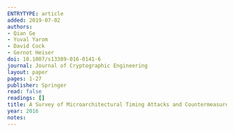 ```yaml
---
ENTRYTYPE: article
added: 2019-07-02
authors:
- Qian Ge
- Yuval Yarom
- David Cock
- Gernot Heiser
doi: 10.1007/s13389-016-0141-6
journal: Journal of Cryptographic Engineering
layout: paper
pages: 1-27
publisher: Springer
read: false
readings: []
title: A Survey of Microarchitectural Timing Attacks and Countermeasures on Contemporary Hardware
year: 2016
notes:
---
```

